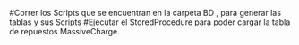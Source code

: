 #Correr los Scripts que se encuentran en la carpeta BD , para generar las tablas y sus Scripts
#Ejecutar el StoredProcedure para poder cargar la tabla de repuestos MassiveCharge.